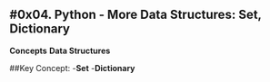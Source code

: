 #0x04. Python - More Data Structures: Set, Dictionary
---
**Concepts**
**Data Structures**

##Key Concept:
-**Set**
-**Dictionary** 
